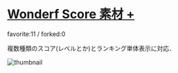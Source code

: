 # [Wonderf Score 素材 +](http://fl.corge.net/c/hxAb)

favorite:11 / forked:0

複数種類のスコア(レベルとか)とランキング単体表示に対応．

![thumbnail](./thumbnail.jpg)
